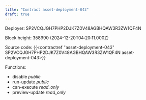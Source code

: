 ```yaml
---
title: "Contract asset-deployment-043"
draft: true
---
```

Deployer: SP2VCQJGH7PHP2DJK7Z0V48AGBHQAW3R3ZW1QF4N


 



Block height: 358990 (2024-12-20T04:20:11.000Z)

Source code: {{<contractref "asset-deployment-043" SP2VCQJGH7PHP2DJK7Z0V48AGBHQAW3R3ZW1QF4N asset-deployment-043>}}

Functions:

* disable _public_
* run-update _public_
* can-execute _read_only_
* preview-update _read_only_
